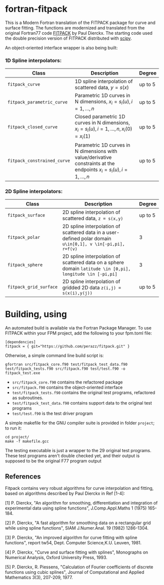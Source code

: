 fortran-fitpack
===

This is a Modern Fortran translation of the FITPACK package for curve and surface fitting.
The functions are modernized and translated from the original Fortran77 code [FITPACK](http://www.netlib.org/dierckx) by Paul Dierckx.
The starting code used the double precision version of FITPACK distributed with [scipy](http://www.scipy.org).

An object-oriented interface wrapper is also being built:

### 1D Spline interpolators:

Class      | Description | Degree
---        | ---         | ---
`fitpack_curve` | 1D spline interpolation of scattered data, $y = s(x)$ | up to 5
`fitpack_parametric_curve` | Parametric 1D curves in N dimensions, $x_i = s_i(u), i=1,\ldots,n$ | up to 5
`fitpack_closed_curve` | Closed parametric 1D curves in N dimensions, $x_i = s_i(u), i=1,\ldots,n, x_i(0)=x_i(1)$ | up to 5
`fitpack_constrained_curve` | Parametric 1D curves in N dimensions with value/derivative constraints at the endpoints $x_i = s_i(u), i=1,\ldots,n$ | up to 5

### 2D Spline interpolators:

Class      | Description | Degree
---        | ---         | ---
`fitpack_surface` | 2D spline interpolation of scattered data, `z = s(x,y)` | up to 5
`fitpack_polar` | 2D spline interpolation of scattered data in a user-defined polar domain `u\in[0,1], v \in[-pi,pi], r=f(v)` | 3
`fitpack_sphere` | 2D spline interpolation of scattered data on a sphere domain `latitude \in [0,pi], longitude \in [-pi,pi]` | 3
`fitpack_grid_surface` | 2D spline interpolation of gridded 2D data `z(i,j) = s(x(i),y(j))` | up to 5

Building, using
===============

An automated build is available via the Fortran Package Manager. To use FITPACK within your FPM project, add the following to your fpm.toml file:

```
[dependencies]
fitpack = { git="https://github.com/perazz/fitpack.git" }
```

Otherwise, a simple command line build script is: 
```
gfortran src/fitpack_core.f90 test/fitpack_test_data.f90 test/fitpack_tests.f90 src/fitpack.f90 test/test.f90 -o fitpack_test.exe
```

- `src/fitpack_core.f90` contains the refactored package
- `src/fitpack.f90` contains the object-oriented interface
- `test/fitpack_tests.f90` contains the original test programs, refactored as subroutines. 
- `test/fitpack_test_data.f90` contains support data to the original test programs
- `test/test.f90` is the test driver program 

A simple makefile for the GNU compiler suite is provided in folder `project`; to run it: 

```
cd project/
make -f makefile.gcc
```

The testing executable is just a wrapper to the 29 original test programs. 
These test programs aren't double checked yet, and their output is supposed to be the original F77 program output
 
References
----------
Fitpack contains very robust algorithms for curve interpolation and fitting, based on algorithms described by Paul Dierckx in Ref [1-4]:<br>

[1] P. Dierckx, "An algorithm for smoothing, differentiation and integration of experimental data using spline functions", J.Comp.Appl.Maths 1 (1975) 165-184.

[2] P. Dierckx, "A fast algorithm for smoothing data on a rectangular grid while using spline functions", SIAM J.Numer.Anal. 19 (1982) 1286-1304.

[3] P. Dierckx, "An improved algorithm for curve fitting with spline functions", report tw54, Dept. Computer Science,K.U. Leuven, 1981.

[4] P. Dierckx, "Curve and surface fitting with splines", Monographs on Numerical Analysis, Oxford University Press, 1993.

[5] P. Dierckx, R. Piessens, "Calculation of Fourier coefficients of discrete functions using cubic splines", Journal of Computational and Applied Mathematics  3(3), 207-209, 1977.
